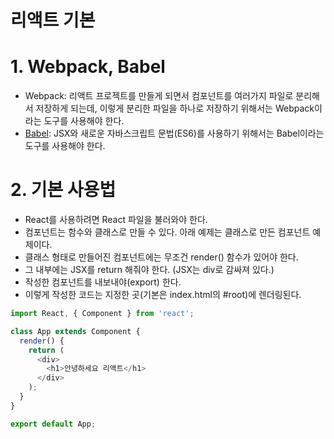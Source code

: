 리액트 기본
===
# 1. Webpack, Babel
* Webpack: 리액트 프로젝트를 만들게 되면서 컴포넌트를 여러가지 파일로 분리해서 저장하게 되는데, 이렇게 분리한 파일을 하나로 저장하기 위해서는 Webpack이라는 도구를 사용해야 한다.
* [Babel](https://babeljs.io/): JSX와 새로운 자바스크립트 문법(ES6)를 사용하기 위해서는 Babel이라는 도구를 사용해야 한다.

# 2. 기본 사용법
* React를 사용하려면 React 파일을 불러와야 한다.
* 컴포넌트는 함수와 클래스로 만들 수 있다. 아래 예제는 클래스로 만든 컴포넌트 예제이다.
* 클래스 형태로 만들어진 컴포넌트에는 무조건 render() 함수가 있어야 한다.
* 그 내부에는 JSX를 return 해줘야 한다. (JSX는 div로 감싸져 있다.)
* 작성한 컴포넌트를 내보내야(export) 한다.
* 이렇게 작성한 코드는 지정한 곳(기본은 index.html의 #root)에 렌더링된다.

```javascript
import React, { Component } from 'react';

class App extends Component {
  render() {
    return (
      <div>
        <h1>안녕하세요 리액트</h1>
      </div>
    );
  }
}

export default App;
```